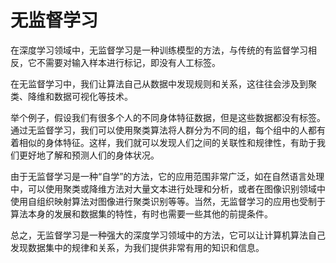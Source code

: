 # 无监督学习
在深度学习领域中，无监督学习是一种训练模型的方法，与传统的有监督学习相反，它不需要对输入样本进行标记，即没有人工标签。

在无监督学习中，我们让算法自己从数据中发现规则和关系，这往往会涉及到聚类、降维和数据可视化等技术。

举个例子，假设我们有很多个人的不同身体特征数据，但是这些数据都没有标签。通过无监督学习，我们可以使用聚类算法将人群分为不同的组，每个组中的人都有着相似的身体特征。这样，我们就可以发现人们之间的关联性和规律性，有助于我们更好地了解和预测人们的身体状况。

由于无监督学习是一种“自学”的方法，它的应用范围非常广泛，如在自然语言处理中，可以使用聚类或降维方法对大量文本进行处理和分析，或者在图像识别领域中使用自组织映射算法对图像进行聚类识别等等。当然，无监督学习的应用也受制于算法本身的发展和数据集的特性，有时也需要一些其他的前提条件。

总之，无监督学习是一种强大的深度学习领域中的方法，它可以让计算机算法自己发现数据集中的规律和关系，为我们提供非常有用的知识和信息。